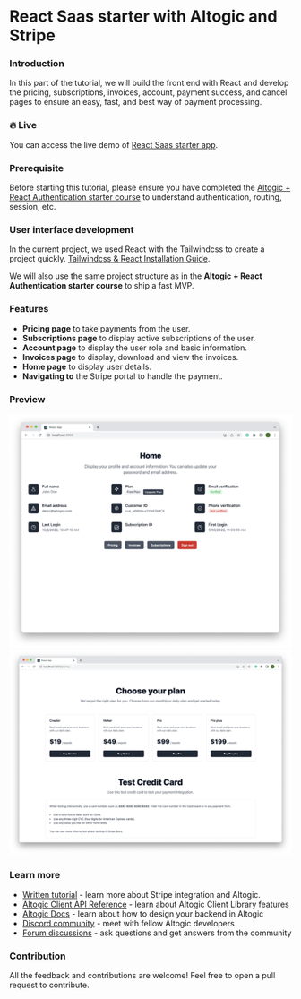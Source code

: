 # React Saas starter with Altogic and Stripe

### Introduction

In this part of the tutorial, we will build the front end with React and develop the pricing, subscriptions, invoices, account, payment success, and cancel pages to ensure an easy, fast, and best way of payment processing.

### 🔥 Live

You can access the live demo of [React Saas starter app](https://altogic-stripe-payment.vercel.app).

### Prerequisite

Before starting this tutorial, please ensure you have completed the [Altogic + React Authentication starter course](https://www.altogic.com/blog/how-to-integrate-altogic-authentication-with-react-app-part-1) to understand authentication, routing, session, etc.

### User interface development

In the current project, we used React with the Tailwindcss to create a project quickly. [Tailwindcss & React Installation Guide](https://tailwindcss.com/docs/guides/create-react-app).

We will also use the same project structure as in the **Altogic + React Authentication starter course** to ship a fast MVP.

### Features

- **Pricing page** to take payments from the user.
- **Subscriptions page** to display active subscriptions of the user.
- **Account page** to display the user role and basic information.
- **Invoices page** to display, download and view the invoices.
- **Home page** to display user details.
- **Navigating to** the Stripe portal to handle the payment.

### Preview

![Home page](./screenshots/home.png)
![Pricing page](./screenshots/pricing.png)

### Learn more

- [Written tutorial](http://www.altogic.com/blog/build-your-react-saas-starter-with-altogic-and-stripe) - learn more about Stripe integration and Altogic.
- [Altogic Client API Reference](https://clientapi.altogic.com/v2.0.0/modules.html) - learn about Altogic Client Library features
- [Altogic Docs](https://docs.altogic.com/) - learn about how to design your backend in Altogic
- [Discord community](https://discord.gg/ERK2ssumh8) - meet with fellow Altogic developers
- [Forum discussions](https://community.altogic.com) - ask questions and get answers from the community

### Contribution

All the feedback and contributions are welcome! Feel free to open a pull request to contribute.
